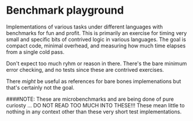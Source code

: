 # Benchmark playground
Implementations of various tasks under different languages with benchmarks for fun and profit. This is primarily an exercise for timing very small and specific bits of contrived logic in various languages. The goal is compact code, minimal overhead, and measuring how much time elapses from a single cold pass.

Don't expect too much ryhm or reason in there. There's the bare minimum error checking, and no tests since these are contrived exercises.

There *might* be useful as references for bare bones implemenations but that's certainly not the goal.

####NOTE: These are microbenchmarks and are being done of pure curiosty ... DO NOT READ TOO MUCH INTO THESE!!! These mean little to nothing in any context other than these very short test implementations.
